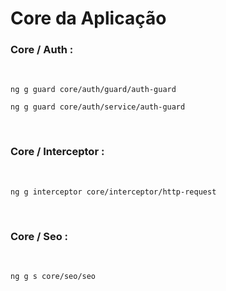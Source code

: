 # Core da Aplicação

### Core / Auth :

<br>

```
ng g guard core/auth/guard/auth-guard

ng g guard core/auth/service/auth-guard
```

<br>

### Core / Interceptor :

<br>

```
ng g interceptor core/interceptor/http-request
```

<br>

### Core / Seo :

<br>

```
ng g s core/seo/seo
```
